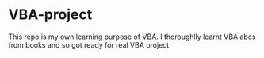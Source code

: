 # VBA-project
This repo is my own learning purpose of VBA.
I thoroughlly learnt VBA abcs from books and so got ready for real VBA project.
